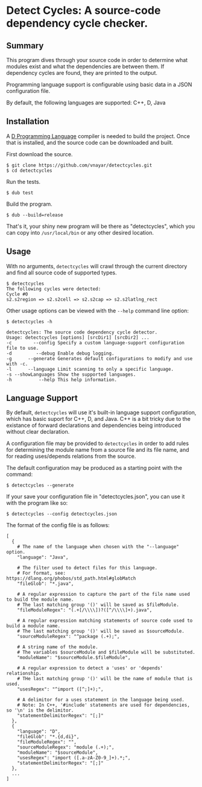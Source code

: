 # Detect Cycles: A source-code dependency cycle checker.

## Summary

This program dives through your source code in order to determine what modules exist
and what the dependencies are between them. If dependency cycles are found, they are
printed to the output.

Programming language support is configurable using basic data in a JSON configuration file.

By default, the following languages are supported:  C++, D, Java

## Installation

A [D Programming Language](https://dlang.org/download.html) compiler is needed to build the
project. Once that is installed, and the source code can be downloaded and built.

First download the source.

```shell
$ git clone https://github.com/vnayar/detectcycles.git
$ cd detectcycles
```

Run the tests.
```shell
$ dub test
```

Build the program.
```shell
$ dub --build=release
```

That's it, your shiny new program will be there as "detectcycles", which you can copy into
`/usr/local/bin` or any other desired location.

## Usage

With no arguments, `detectcycles` will crawl through the current directory and find all
source code of supported types.

```shell
$ detectcycles
The following cycles were detected:
Cycle #0
s2.s2region => s2.s2cell => s2.s2cap => s2.s2latlng_rect
```

Other usage options can be viewed with the `--help` command line option:

```shell
$ detectcycles -h

detectcycles: The source code dependency cycle detector.
Usage: detectcycles [options] [srcDir1] [srcDir2] ...
-c        --config Specify a custom language-support configuration file to use.
-d         --debug Enable debug logging.
-g      --generate Generates default configurations to modify and use with -c.
-l      --language Limit scanning to only a specific language.
-s --showLanguages Show the supported languages.
-h          --help This help information.
```

## Language Support

By default, `detectcycles` will use it's built-in language support configuration, which has
basic suport for C++, D, and Java. C++ is a bit tricky due to the existance of forward
declarations and dependencies being introduced without clear declaration.

A configuration file may be provided to `detectcycles` in order to add rules for determining
the module name from a source file and its file name, and for reading uses/depends relations
from the source.

The default configuration may be produced as a starting point with the command:
```shell
$ detectcycles --generate
```

If your save your configuration file in "detectcycles.json", you can use it with the program
like so:
```shell
$ detectcycles --config detectcycles.json
```

The format of the config file is as follows:
```
[
  {
    # The name of the language when chosen with the "--language" option.
    "language": "Java",

    # The filter used to detect files for this language.
    # For format, see: https://dlang.org/phobos/std_path.html#globMatch
    "fileGlob": "*.java",

    # A regular expression to capture the part of the file name used to build the module name.
    # The last matching group '()' will be saved as $fileModule.
    "fileModuleRegex": "(.+[/\\\\])?([^/\\\\]+).java",

    # A regular expression matching statements of source code used to build a module name.
    # The last matching group '()' will be saved as $sourceModule.
    "sourceModuleRegex": "^package (.+);",

    # A string name of the module.
    # The variables $sourceModule and $fileModule will be substituted.
    "moduleName": "$sourceModule.$fileModule",

    # A regular expression to detect a 'uses' or 'depends' relationship.
    # THe last matching group '()' will be the name of module that is used.
    "usesRegex": "^import ([^;]+);",

    # A delimitor for a uses statement in the language being used.
    # Note: In C++, '#include' statements are used for dependencies, so '\n' is the delimitor.
    "statementDelimitorRegex": "[;]"
  },
  {
    "language": "D",
    "fileGlob": "*.{d,di}",
    "fileModuleRegex": "",
    "sourceModuleRegex": "module (.+);",
    "moduleName": "$sourceModule",
    "usesRegex": "import ([.a-zA-Z0-9_]+).*;",
    "statementDelimitorRegex": "[;]"
  },
  ...
]
```
